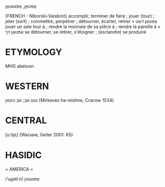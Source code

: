 אָפּטאָן, אָפּגעטאָן

{FRENCH - Niborski-Vaisbrot}
accomplir, terminer de faire ; jouer (tour) ; jeter (sort) ; commettre, perpétrer ; détourner, écarter, retirer
• אָפּטאָן דאַט	jouer un sale tour à ; rendre la monnaie de sa pièce à ; rendre la pareille à
• אָפּטאָן זיך	se détourner, se retirer, s'éloigner ; (esclandre) se produire

ETYMOLOGY
===========
MHG abetuon

WESTERN
========

טוט אב; אב גיטאן {Mirkeves ha-mishne, Cracow 1534}

CENTRAL
========

[uːtii̯ɛ] {Warsaw, Geller 2001: 65}

HASIDIC
=======
= AMERICA = 

/ˈugətiːn/ אָפּגעטון